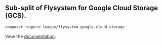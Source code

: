 ## Sub-split of Flysystem for Google Cloud Storage (GCS).

```bash
composer require league/flysystem-google-cloud-storage
```

View the [documentation](https://flysystem.thephpleague.com/docs/adapter/google-cloud-storage/).
